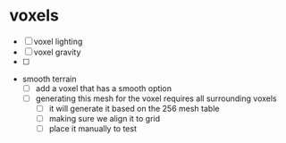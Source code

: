 # voxels

- [ ] voxel lighting
- [ ] voxel gravity
- [ ]

- smooth terrain
    - [ ] add a voxel that has a smooth option
    - [ ] generating this mesh for the voxel requires all surrounding voxels
        - [ ] it will generate it based on the 256 mesh table
        - [ ] making sure we align it to grid
        - [ ] place it manually to test
